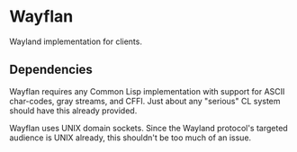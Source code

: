 # Wayflan

Wayland implementation for clients.

## Dependencies

Wayflan requires any Common Lisp implementation with support for ASCII char-codes, gray streams, and CFFI. Just about any "serious" CL system should have this already provided.

Wayflan uses UNIX domain sockets. Since the Wayland protocol's targeted audience is UNIX already, this shouldn't be too much of an issue.
